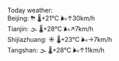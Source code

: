 Today weather:  
Beijing: ⛈ 🌡️+21°C 🌬️↑30km/h  
Tianjin: 🌫  🌡️+28°C 🌬️↗7km/h  
Shijiazhuang: ☀️ 🌡️+23°C 🌬️→7km/h  
Tangshan: 🌫  🌡️+28°C 🌬️↑11km/h  
